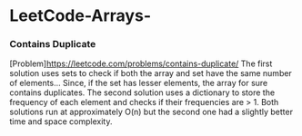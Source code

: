 # LeetCode-Arrays-

### Contains Duplicate
[Problem]https://leetcode.com/problems/contains-duplicate/
The first solution uses sets to check if both the array and set have the same number of elements...
Since, if the set has lesser elements, the array for sure contains duplicates.
The second solution uses a dictionary to store the frequency of each element and checks if their frequencies are > 1.
Both solutions run at approximately O(n) but the second one had a slightly better time and space complexity.
